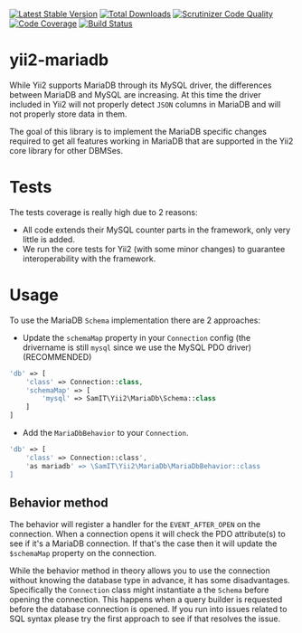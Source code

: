 [![Latest Stable Version](https://img.shields.io/packagist/v/SAM-IT/yii2-mariadb.svg)](https://packagist.org/packages/sam-it/yii2-mariadb)
[![Total Downloads](https://img.shields.io/packagist/dt/SAM-IT/yii2-mariadb.svg)](https://packagist.org/sam-it/yii2-mariadb)
[![Scrutinizer Code Quality](https://scrutinizer-ci.com/g/SAM-IT/yii2-mariadb/badges/quality-score.png?b=master)](https://scrutinizer-ci.com/g/SAM-IT/yii2-mariadb/?branch=master)
[![Code Coverage](https://scrutinizer-ci.com/g/SAM-IT/yii2-mariadb/badges/coverage.png?b=master)](https://scrutinizer-ci.com/g/SAM-IT/yii2-mariadb/?branch=master)
[![Build Status](https://travis-ci.org/SAM-IT/yii2-mariadb.svg?branch=master)](https://travis-ci.org/SAM-IT/yii2-mariadb)

# yii2-mariadb
While Yii2 supports MariaDB through its MySQL driver, the differences between MariaDB and MySQL are increasing.
At this time the driver included in Yii2 will not properly detect `JSON` columns in MariaDB and will not properly store
data in them.

The goal of this library is to implement the MariaDB specific changes required to get all features working in MariaDB that
are supported in the Yii2 core library for other DBMSes.

# Tests
The tests coverage is really high due to 2 reasons:
- All code extends their MySQL counter parts in the framework, only very little is added.
- We run the core tests for Yii2 (with some minor changes) to guarantee interoperability with the framework.

# Usage
To use the MariaDB `Schema` implementation there are 2 approaches:
- Update the `schemaMap` property in your `Connection` config (the drivername is still `mysql` since we use the MySQL PDO driver) (RECOMMENDED)

```php
'db' => [
    'class' => Connection::class,
    'schemaMap' => [
        'mysql' => SamIT\Yii2\MariaDb\Schema::class
    ]
]
```

- Add the `MariaDbBehavior` to your `Connection`.
```php
'db' => [
    'class' => Connection::class',
    'as mariadb' => \SamIT\Yii2\MariaDb\MariaDbBehavior::class
]
```

## Behavior method
The behavior will register a handler for the `EVENT_AFTER_OPEN` on the connection.
When a connection opens it will check the PDO attribute(s) to see if it's a MariaDB connection.
If that's the case then it will update the `$schemaMap` property on the connection.

While the behavior method in theory allows you to use the connection without knowing the database type in advance, it has some disadvantages.
Specifically the `Connection` class might instantiate a the `Schema` before opening the connection. This happens when a query builder is requested before the database connection is opened.
If you run into issues related to SQL syntax please try the first approach to see if that resolves the issue.

